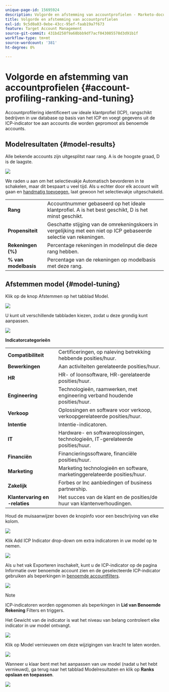 ```yaml
---
unique-page-id: 15695924
description: Volgorde en afstemming van accountprofielen - Marketo-documenten - productdocumentatie
title: Volgorde en afstemming van accountprofielen
exl-id: 9c5d0a03-0ebe-43cc-95ef-faab19a7f673
feature: Target Account Management
source-git-commit: 431bd258f9a68bbb9df7acf043085578d3d91b1f
workflow-type: tm+mt
source-wordcount: '381'
ht-degree: 0%

---
```


# Volgorde en afstemming van accountprofielen {#account-profiling-ranking-and-tuning}

Accountprofilering identificeert uw ideale klantprofiel (ICP), rangschikt bedrijven in uw database op basis van het ICP en voegt gegevens uit de ICP-indicator toe aan accounts die worden gepromoot als benoemde accounts.

## Modelresultaten {#model-results}

Alle bekende accounts zijn uitgesplitst naar rang. A is de hoogste graad, D is de laagste.

![](assets/results.png)

We raden u aan om het selectievakje Automatisch bevorderen in te schakelen, maar dit bespaart u veel tijd. Als u echter door elk account wilt gaan en [handmatig toevoegen](/help/marketo/product-docs/target-account-management/target/named-accounts/discover-accounts.md#discover-crm-accounts), laat gewoon het selectievakje uitgeschakeld.

<table> 
 <tbody> 
  <tr> 
   <td><strong>Rang</strong></td> 
   <td> 
    <div>
      Accountnummer gebaseerd op het ideale klantprofiel. A is het best geschikt, D is het minst geschikt. 
    </div></td> 
  </tr> 
  <tr> 
   <td><strong>Propensiteit</strong></td> 
   <td> 
    <div>
      Geschatte stijging van de omrekeningskoers in vergelijking met een niet op ICP gebaseerde selectie van rekeningen. 
    </div></td> 
  </tr> 
  <tr> 
   <td><strong>Rekeningen (%)</strong></td> 
   <td> 
    <div>
      Percentage rekeningen in modelinput die deze rang hebben. 
    </div></td> 
  </tr> 
  <tr> 
   <td><strong>% van modelbasis</strong></td> 
   <td> 
    <div>
      Percentage van de rekeningen op modelbasis met deze rang. 
    </div></td> 
  </tr> 
 </tbody> 
</table>

## Afstemmen model {#model-tuning}

Klik op de knop Afstemmen op het tabblad Model.

![](assets/two.png)

U kunt uit verschillende tabbladen kiezen, zodat u deze grondig kunt aanpassen.

![](assets/tuning-page.png)

**Indicatorcategorieën**

<table> 
 <tbody> 
  <tr> 
   <td><strong>Compatibiliteit</strong></td> 
   <td> 
    <div>
      Certificeringen, op naleving betrekking hebbende posities/huur. 
    </div></td> 
  </tr> 
  <tr> 
   <td><strong>Bewerkingen</strong></td> 
   <td> 
    <div>
      Aan activiteiten gerelateerde posities/huur. 
    </div></td> 
  </tr> 
  <tr> 
   <td><strong>HR</strong></td> 
   <td> 
    <div>
      HR- of loonsoftware, HR-gerelateerde posities/huur.
    </div></td> 
  </tr> 
  <tr> 
   <td><strong>Engineering</strong></td> 
   <td> 
    <div>
      Technologieën, raamwerken, met engineering verband houdende posities/huur. 
    </div></td> 
  </tr> 
  <tr> 
   <td><strong>Verkoop</strong></td> 
   <td> 
    <div>
      Oplossingen en software voor verkoop, verkoopgerelateerde posities/huur. 
    </div></td> 
  </tr> 
  <tr> 
   <td><strong>Intentie</strong></td> 
   <td> 
    <div>
      Intentie-indicatoren. 
    </div></td> 
  </tr> 
  <tr> 
   <td><strong>IT</strong></td> 
   <td> 
    <div>
      Hardware- en softwareoplossingen, technologieën, IT-gerelateerde posities/huur.
    </div></td> 
  </tr> 
  <tr> 
   <td><strong>Financiën</strong></td> 
   <td> 
    <div>
      Financieringssoftware, financiële posities/huur. 
    </div></td> 
  </tr> 
  <tr> 
   <td><strong>Marketing</strong></td> 
   <td> 
    <div>
      Marketing technologieën en software, marketinggerelateerde posities/huur. 
    </div></td> 
  </tr> 
  <tr> 
   <td><strong>Zakelijk</strong></td> 
   <td> 
    <div>
      Forbes or Inc aanbiedingen of business partnership. 
    </div></td> 
  </tr> 
  <tr> 
   <td><strong>Klantervaring en -relaties</strong></td> 
   <td> 
    <div>
      Het succes van de klant en de posities/de huur van klantenverhoudingen.
    </div></td> 
  </tr> 
 </tbody> 
</table>

Houd de muisaanwijzer boven de knopinfo voor een beschrijving van elke kolom.

![](assets/tool-tip.png)

Klik Add ICP Indicator drop-down om extra indicatoren in uw model op te nemen.

![](assets/add-icp.png)

Als u het vak Exporteren inschakelt, kunt u de ICP-indicator op de pagina Informatie over benoemde account zien en de geselecteerde ICP-indicator gebruiken als beperkingen in [benoemde accountfilters](/help/marketo/product-docs/target-account-management/engage/account-filters.md).

![](assets/export.png)

>[!NOTE]
>
>ICP-indicatoren worden opgenomen als beperkingen in **Lid van Benoemde Rekening** Filters en triggers.

Het Gewicht van de indicator is wat het niveau van belang controleert elke indicator in uw model ontvangt.

![](assets/weightage.png)

Klik op Model vernieuwen om deze wijzigingen van kracht te laten worden.

![](assets/refresh-button.png)

Wanneer u klaar bent met het aanpassen van uw model (nadat u het hebt vernieuwd), ga terug naar het tabblad Modelresultaten en klik op **Ranks opslaan en toepassen**.

![](assets/ranks.png)
